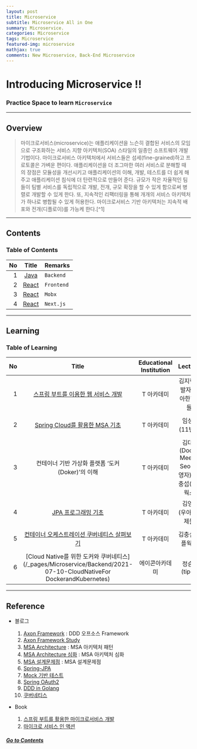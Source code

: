 ```yaml
---
layout: post
title: Microservice
subtitle: Microservice All in One
summary: Microservice. 
categories: Microservice
tags: Microservice
featured-img: microservice
mathjax: true
comments: New Microservice, Back-End Microservice
---
```


# Introducing Microservice !!

### Practice Space to learn `Microservice`

---

## Overview

> 마이크로서비스(microservice)는 애플리케이션을 느슨히 결합된 서비스의 모임으로 구조화하는 서비스 지향 아키텍처(SOA) 스타일의 일종인 소프트웨어 개발 기법이다. 마이크로서비스 아키텍처에서 서비스들은 섬세(fine-grained)하고 프로토콜은 가벼운 편이다. 애플리케이션을 더 조그마한 여러 서비스로 분해할 때의 장점은 모듈성을 개선시키고 애플리케이션의 이해, 개발, 테스트를 더 쉽게 해주고 애플리케이션 침식에 더 탄련적으로 만들어 준다. 규모가 작은 자율적인 팀들이 팀별 서비스를 독립적으로 개발, 전개, 규모 확장을 할 수 있게 함으로써 병렬로 개발할 수 있게 한다. 또, 지속적인 리팩터링을 통해 개개의 서비스 아키텍처가 하나로 병합될 수 있게 허용한다. 마이크로서비스 기반 아키텍처는 지속적 배포와 전개(디플로이)를 가능케 한다.[\^1]  
> [^1]: https://ko.wikipedia.org/wiki/마이크로서비스  인용함  
> Frontend 단 Microservice 부터 Backend 단 Microservice,  기타 신기술 Microservice와 관련된 내용을 파악 하기 위함이다.

---

## Contents

### Table of Contents

|   No |                           Title                            | Remarks    |
| ---: | :--------------------------------------------------------: | :--------- |
|    1 | [Java](/_pages/Microservice/Backend/2020-03-08-SpringBoot) | `Backend`  |
|    2 |  [React](/_pages/Microservice/Frontend/2020-03-08-React)   | `Frontend` |
|    3 |  [React](/_pages/Microservice/Frontend/2022-04-01-React)   | `Mobx`     |
|    4 |  [React](/_pages/Microservice/Frontend/2022-04-17-Nextjs)  | `Next.js`  |

---

## Learning

### Table of Learning

|   No |                                                        Title                                                        | Educational Institution |                       Lecturer                       |          Term           | Remarks  |
| ---: | :-----------------------------------------------------------------------------------------------------------------: | :---------------------: | :--------------------------------------------------: | :---------------------: | :------- |
|    1 |              [스프링 부트를 이용한 웹 서비스 개발](/_pages/Microservice/Backend/2020-03-08-SpringBoot)              |       T 아카데미        |             김지헌 개발자 (우아한형제들)             | 2019.12.17 ~ 2020.01.16 | `Spring` |
|    2 |                [Spring Cloud를 활용한 MSA 기초](/_pages/Microservice/Backend/2020-03-08-SpringBoot)                 |       T 아카데미        |                   임성묵 (11번가)                    | 2019.12.29 ~ 2020.01.28 | `Spring` |
|    3 |                                  컨테이너 기반 가상화 플랫폼 ‘도커(Doker)’의 이해                                   |       T 아카데미        | 김대권(Docker Meetup Seoul운영자) / 김충섭(퍼플웍스) | 2020.01.13 ~ 2020.02.12 | `Docker` |
|    4 |                      [JPA 프로그래밍 기초](/_pages/Microservice/Backend/2020-03-08-SpringBoot)                      |       T 아카데미        |                김영한 (우아한형제들)                 | 2020.03.09 ~ 2020.04.08 | `JPA`    |
|    5 |             [컨테이너 오케스트레이션 쿠버네티스 살펴보기](/_pages/Microservice/Backend/2020-04-19-K3S)              |       T 아카데미        |                   김충섭(퍼플웍스)                   | 2020.04.15 ~ 2020.05.15 | `k3s`    |
|    6 | [Cloud Native를 위한 도커와 쿠버네티스](/_pages/Microservice/Backend/2021-07-10-CloudNativeFor DockerandKubernetes) |     에이콘아카데미      |                    정승재(tipco)                     | 2021.07.10 ~ 2021.08.07 | `k8s`    |

---

## Reference

* 블로그
  1. [Axon Framework](https://cla9.tistory.com/2?category=814447) : DDD 오프소스 Framework
  2. [Axon Framework Study](http://progressivecoder.com/spring-boot-microservices-fastest-production-ready-microservices/)
  3. [MSA Architecture](https://waspro.tistory.com/432?category=857035) : MSA 아키텍처 패턴
  4. [MSA Architecture 심화](https://12bme.tistory.com/519?category=791106) : MSA 아키텍처 심화
  6. [MSA 설계문제점](https://cyberx.tistory.com/101) : MSA 설계문제점
  7. [Spring-JPA](https://github.com/cheese10yun/spring-jpa-best-practices/blob/master/doc/step-01.md)
  8. [Mock 기반 테스트](https://www.popit.kr/spring-resttemplate-mock-기반-테스트-하기/)
  9. [Spring OAuth2](https://medium.com/@kevin_park/springboot-oauth2-0-reative-client-with-spring-security-a30fe3f7e386)
  10. [DDD in Golang](https://dev.to/stevensunflash/using-domain-driven-design-ddd-in-golang-3ee5)
  11. [쿠버네티스](https://github.com/subicura/workshop-k8s-basic)

* Book
  1. [스프링 부트를 활용한 마이크로서비스 개발](https://github.com/wikibook/springboot-microservices)
  2. [마이크로 서비스 인 액션](https://github.com/morganjbruce/microservices-in-action)

##### [Go to Contents](#contents)